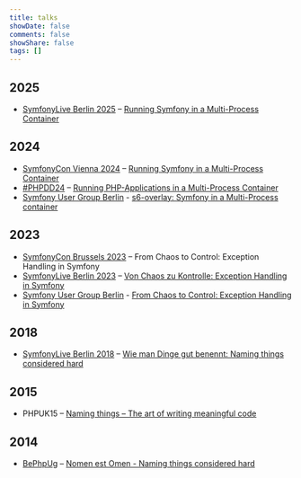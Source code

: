 ```yaml
---
title: talks
showDate: false
comments: false
showShare: false
tags: []
---
```


## 2025
- [SymfonyLive Berlin 2025](https://live.symfony.com/2025-berlin/) – [Running Symfony in a Multi-Process Container](https://live.symfony.com/2025-berlin/schedule/running-symfony-in-a-multi-process-container)

## 2024
- [SymfonyCon Vienna 2024](https://live.symfony.com/2024-vienna-con/) – [Running Symfony in a Multi-Process Container](https://live.symfony.com/2024-vienna-con/schedule/running-symfony-in-a-multi-process-container)
- [#PHPDD24](https://phpdd.org/) – [Running PHP-Applications in a Multi-Process Container](https://phpdd.org/#speaker-7)
- [Symfony User Group Berlin](https://www.meetup.com/de-DE/sfugberlin) - [s6-overlay: Symfony in a Multi-Process container](https://www.meetup.com/de-DE/sfugberlin/events/303072411)

## 2023
- [SymfonyCon Brussels 2023](https://live.symfony.com/2023-brussels-con/) – From Chaos to Control: Exception Handling in Symfony
- [SymfonyLive Berlin 2023](https://live.symfony.com/2023-berlin/) – [Von Chaos zu Kontrolle: Exception Handling in 
  Symfony](https://speakerdeck.com/dazz/von-chaos-zu-kontrolle-exception-handling-in-symfony)
- [Symfony User Group Berlin](https://www.meetup.com/de-DE/sfugberlin) - [From Chaos to Control: Exception Handling in Symfony](https://www.meetup.com/de-DE/sfugberlin/events/296791213)

## 2018
- [SymfonyLive Berlin 2018](https://live.symfony.com/2018-berlin/) – [Wie man Dinge gut benennt: Naming things 
  considered hard](https://speakerdeck.com/dazz/wie-man-dinge-gut-benennt)

## 2015
- PHPUK15 – [Naming things – The art of writing meaningful code](https://speakerdeck.com/dazz/naming-things)

## 2014
- [BePhpUg](https://www.bephpug.de/) – [Nomen est Omen - Naming things considered hard](https://speakerdeck.com/dazz/nomen-est-omen-naming-things-considered-hard)

